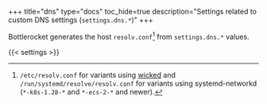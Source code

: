 +++
title="dns"
type="docs"
toc_hide=true
description="Settings related to custom DNS settings (`settings.dns.*`)"
+++

Bottlerocket generates the host `resolv.conf`[^1] from `settings.dns.*` values.

{{< settings >}}

[^1]: `/etc/resolv.conf` for variants using [wicked](https://github.com/openSUSE/wicked) and `/run/systemd/resolve/resolv.conf` for variants using systemd-networkd (`*-k8s-1.28-*` and `*-ecs-2-*` and newer).
